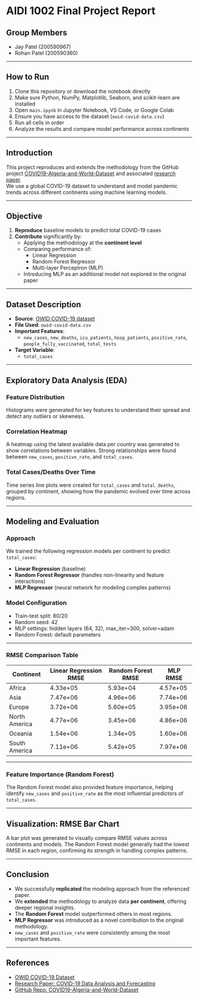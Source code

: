 # AIDI 1002 Final Project Report

## Group Members
- Jay Patel (200590967)  
- Rohan Patel (200590360)

---

## How to Run

1. Clone this repository or download the notebook directly  
2. Make sure Python, NumPy, Matplotlib, Seaborn, and scikit-learn are installed  
3. Open `main.ipynb` in Jupyter Notebook, VS Code, or Google Colab  
4. Ensure you have access to the dataset (`owid-covid-data.csv`)  
5. Run all cells in order  
6. Analyze the results and compare model performance across continents  

---

## Introduction

This project reproduces and extends the methodology from the GitHub project [COVID19-Algeria-and-World-Dataset](https://github.com/SamBelkacem/COVID19-Algeria-and-World-Dataset) and associated [research paper](https://paperswithcode.com/paper/covid-19-data-analysis-and-forecasting).  
We use a global COVID-19 dataset to understand and model pandemic trends across different continents using machine learning models.

---

## Objective

1. **Reproduce** baseline models to predict total COVID-19 cases  
2. **Contribute** significantly by:
   - Applying the methodology at the **continent level**
   - Comparing performance of:
     - Linear Regression
     - Random Forest Regressor
     - Multi-layer Perceptron (MLP)
   - Introducing MLP as an additional model not explored in the original paper

---

## Dataset Description

- **Source**: [OWID COVID-19 dataset](https://ourworldindata.org/explorers/covid)
- **File Used**: `owid-covid-data.csv`
- **Important Features**:
  - `new_cases`, `new_deaths`, `icu_patients`, `hosp_patients`, `positive_rate`, `people_fully_vaccinated`, `total_tests`
- **Target Variable**:
  - `total_cases`

---

## Exploratory Data Analysis (EDA)

### Feature Distribution

Histograms were generated for key features to understand their spread and detect any outliers or skewness.

### Correlation Heatmap

A heatmap using the latest available data per country was generated to show correlations between variables. Strong relationships were found between `new_cases`, `positive_rate`, and `total_cases`.

### Total Cases/Deaths Over Time

Time series line plots were created for `total_cases` and `total_deaths`, grouped by continent, showing how the pandemic evolved over time across regions.

---

## Modeling and Evaluation

### Approach

We trained the following regression models per continent to predict `total_cases`:
- **Linear Regression** (baseline)
- **Random Forest Regressor** (handles non-linearity and feature interactions)
- **MLP Regressor** (neural network for modeling complex patterns)

### Model Configuration

- Train-test split: 80/20  
- Random seed: 42  
- MLP settings: hidden layers (64, 32), max_iter=300, solver=adam  
- Random Forest: default parameters  

---

### RMSE Comparison Table

| Continent       | Linear Regression RMSE | Random Forest RMSE | MLP RMSE        |
|-----------------|------------------------|---------------------|------------------|
| Africa          | 4.33e+05               | 5.93e+04            | 4.57e+05         |
| Asia            | 7.47e+06               | 4.96e+06            | 7.74e+06         |
| Europe          | 3.72e+06               | 5.60e+05            | 3.95e+06         |
| North America   | 4.77e+06               | 3.45e+06            | 4.86e+06         |
| Oceania         | 1.54e+06               | 1.34e+05            | 1.60e+06         |
| South America   | 7.11e+06               | 5.42e+05            | 7.97e+06         |

---

### Feature Importance (Random Forest)

The Random Forest model also provided feature importance, helping identify `new_cases` and `positive_rate` as the most influential predictors of `total_cases`.

---

## Visualization: RMSE Bar Chart

A bar plot was generated to visually compare RMSE values across continents and models. The Random Forest model generally had the lowest RMSE in each region, confirming its strength in handling complex patterns.

---

## Conclusion

- We successfully **replicated** the modeling approach from the referenced paper.
- We **extended** the methodology to analyze data **per continent**, offering deeper regional insights.
- The **Random Forest** model outperformed others in most regions.
- **MLP Regressor** was introduced as a novel contribution to the original methodology.
- `new_cases` and `positive_rate` were consistently among the most important features.

---


## References

- [OWID COVID-19 Dataset](https://ourworldindata.org/explorers/covid)  
- [Research Paper: COVID-19 Data Analysis and Forecasting](https://paperswithcode.com/paper/covid-19-data-analysis-and-forecasting)  
- [GitHub Repo: COVID19-Algeria-and-World-Dataset](https://github.com/SamBelkacem/COVID19-Algeria-and-World-Dataset)
